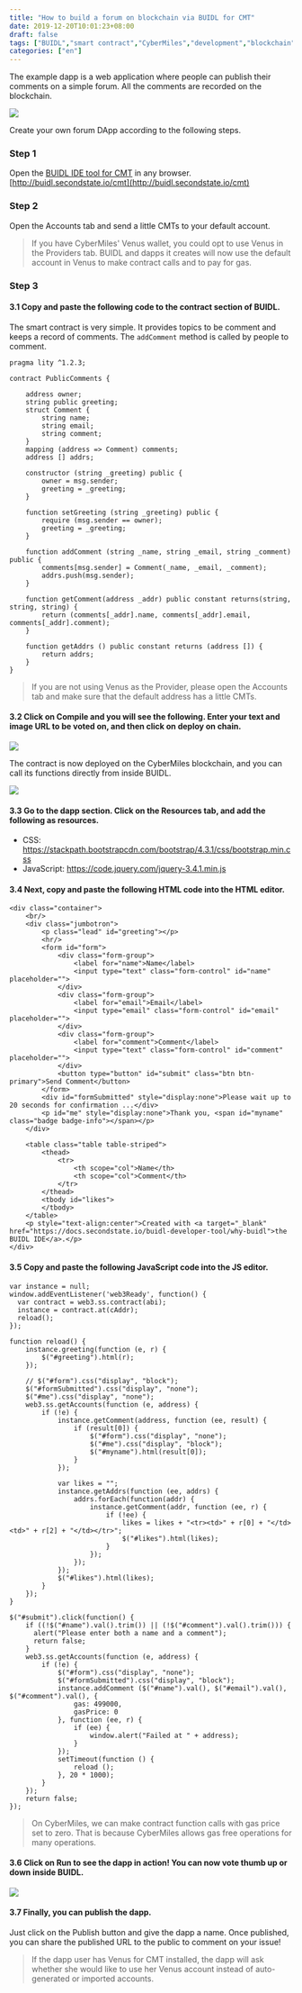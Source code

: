 ```yaml
---
title: "How to build a forum on blockchain via BUIDL for CMT"
date: 2019-12-20T10:01:23+08:00
draft: false
tags: ["BUIDL","smart contract","CyberMiles","development","blockchain"]
categories: ["en"]
---
```


The example dapp is a web application where people can publish their comments on a simple forum. All the comments are recorded on the blockchain.

![](/images/20200327-forum-04.png)

Create your own forum DApp according to the following steps.

### Step 1

Open the [BUIDL IDE tool for CMT](https://www.secondstate.io/buidl/) in any browser. [http://buidl.secondstate.io/cmt](http://buidl.secondstate.io/cmt)

### Step 2

Open the Accounts tab and send a little CMTs to your default account.

> If you have CyberMiles' Venus wallet, you could opt to use Venus in the Providers tab. BUIDL and dapps it creates will now use the default account in Venus to make contract calls and to pay for gas.

### Step 3

#### 3.1 Copy and paste the following code to the contract section of BUIDL.

The smart contract is very simple. It provides topics to be comment and keeps a record of comments. The `addComment` method is called by people to comment.

```
pragma lity ^1.2.3;

contract PublicComments {

    address owner;
    string public greeting;
    struct Comment {
        string name;
        string email;
        string comment;
    }
    mapping (address => Comment) comments;
    address [] addrs;

    constructor (string _greeting) public {
        owner = msg.sender;
        greeting = _greeting;
    }

    function setGreeting (string _greeting) public {
        require (msg.sender == owner);
        greeting = _greeting;
    }

    function addComment (string _name, string _email, string _comment) public {
        comments[msg.sender] = Comment(_name, _email, _comment);
        addrs.push(msg.sender);
    }

    function getComment(address _addr) public constant returns(string, string, string) {
        return (comments[_addr].name, comments[_addr].email, comments[_addr].comment);
    }

    function getAddrs () public constant returns (address []) {
        return addrs;
    }
}
```

> If you are not using Venus as the Provider, please open the Accounts tab and make sure that the default address has a little CMTs.

#### 3.2 Click on Compile and you will see the following. Enter your text and image URL to be voted on, and then click on deploy on chain.

![](/images/20200327-forum-01.png)

The contract is now deployed on the CyberMiles blockchain, and you can call its functions directly from inside BUIDL.

![](/images/20200327-forum-02.png)

#### 3.3 Go to the dapp section. Click on the Resources tab, and add the following as resources.

* CSS: https://stackpath.bootstrapcdn.com/bootstrap/4.3.1/css/bootstrap.min.css
* JavaScript: https://code.jquery.com/jquery-3.4.1.min.js

#### 3.4 Next, copy and paste the following HTML code into the HTML editor.

```
<div class="container">
    <br/>
    <div class="jumbotron">
        <p class="lead" id="greeting"></p>
        <hr/>
        <form id="form">
            <div class="form-group">
                <label for="name">Name</label>
                <input type="text" class="form-control" id="name" placeholder="">
            </div>
            <div class="form-group">
                <label for="email">Email</label>
                <input type="email" class="form-control" id="email" placeholder="">
            </div>
            <div class="form-group">
                <label for="comment">Comment</label>
                <input type="text" class="form-control" id="comment" placeholder="">
            </div>
            <button type="button" id="submit" class="btn btn-primary">Send Comment</button>
        </form>
        <div id="formSubmitted" style="display:none">Please wait up to 20 seconds for confirmation ...</div>
        <p id="me" style="display:none">Thank you, <span id="myname" class="badge badge-info"></span></p>
    </div>
    
    <table class="table table-striped">
        <thead>
            <tr>
                <th scope="col">Name</th>
                <th scope="col">Comment</th>
            </tr>
        </thead>
        <tbody id="likes">
        </tbody>
    </table>
    <p style="text-align:center">Created with <a target="_blank" href="https://docs.secondstate.io/buidl-developer-tool/why-buidl">the BUIDL IDE</a>.</p>
</div>
```
#### 3.5 Copy and paste the following JavaScript code into the JS editor.

```
var instance = null;
window.addEventListener('web3Ready', function() {
  var contract = web3.ss.contract(abi);
  instance = contract.at(cAddr);
  reload();
});

function reload() {
    instance.greeting(function (e, r) {
        $("#greeting").html(r);
    });
    
    // $("#form").css("display", "block");
    $("#formSubmitted").css("display", "none");
    $("#me").css("display", "none");
    web3.ss.getAccounts(function (e, address) {
        if (!e) {
            instance.getComment(address, function (ee, result) {
                if (result[0]) {
                    $("#form").css("display", "none");
                    $("#me").css("display", "block");
                    $("#myname").html(result[0]);
                }
            });
            
            var likes = "";
            instance.getAddrs(function (ee, addrs) {
                addrs.forEach(function(addr) {
                    instance.getComment(addr, function (ee, r) {
                        if (!ee) {
                            likes = likes + "<tr><td>" + r[0] + "</td><td>" + r[2] + "</td></tr>";
                            $("#likes").html(likes);
                        }
                    });
                });
            });
            $("#likes").html(likes);
        }
    });
}

$("#submit").click(function() {
    if ((!$("#name").val().trim()) || (!$("#comment").val().trim())) {
      alert("Please enter both a name and a comment");
      return false;
    }
    web3.ss.getAccounts(function (e, address) {
        if (!e) {
            $("#form").css("display", "none");
            $("#formSubmitted").css("display", "block");
            instance.addComment ($("#name").val(), $("#email").val(), $("#comment").val(), {
                gas: 499000,
                gasPrice: 0
            }, function (ee, r) {
                if (ee) {
                    window.alert("Failed at " + address);
                }
            });
            setTimeout(function () {
                reload ();
            }, 20 * 1000);
        }
    });
    return false;
});
```

> On CyberMiles, we can make contract function calls with gas price set to zero. That is because CyberMiles allows gas free operations for many operations.

#### 3.6 Click on Run to see the dapp in action! You can now vote thumb up or down inside BUIDL.

![](/images/20200327-forum-03.png)

#### 3.7 Finally, you can publish the dapp. 

Just click on the Publish button and give the dapp a name. Once published, you can share the published URL to the public to comment on your issue!

> If the dapp user has Venus for CMT installed, the dapp will ask whether she would like to use her Venus account instead of auto-generated or imported accounts.
